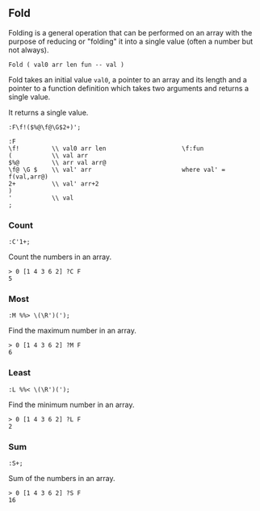 ## Fold

Folding is a general operation that can be performed on an array with the purpose of reducing or "folding" it into a single value (often a number but not always).

```text
Fold ( val0 arr len fun -- val )
```

Fold takes an initial value `val0`, a pointer to an array and its length and a pointer to a function definition which takes two arguments and returns a single value.

It returns a single value.

```text
:F\f!($%@\f@\G$2+)';

:F
\f!         \\ val0 arr len                     \f:fun
(           \\ val arr
$%@         \\ arr val arr@
\f@ \G $    \\ val' arr                         where val' = f(val,arr@)
2+          \\ val' arr+2
)
'           \\ val
;

```

### Count

```
:C'1+;
```

Count the numbers in an array.

```
> 0 [1 4 3 6 2] ?C F
5
```

### Most

```
:M %%> \(\R')(');
```

Find the maximum number in an array.

```
> 0 [1 4 3 6 2] ?M F
6
```

### Least

```
:L %%< \(\R')(');
```

Find the minimum number in an array.

```
> 0 [1 4 3 6 2] ?L F
2
```

### Sum

```
:S+;
```

Sum of the numbers in an array.

```
> 0 [1 4 3 6 2] ?S F
16
```
